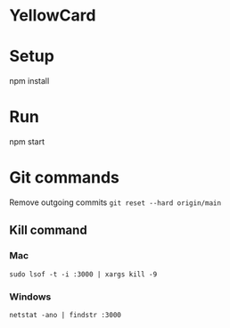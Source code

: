 # YellowCard

# Setup

npm install

# Run

npm start

# Git commands

Remove outgoing commits
`git reset --hard origin/main`

## Kill command

### Mac

`sudo lsof -t -i :3000 | xargs kill -9`

### Windows

`netstat -ano | findstr :3000`
